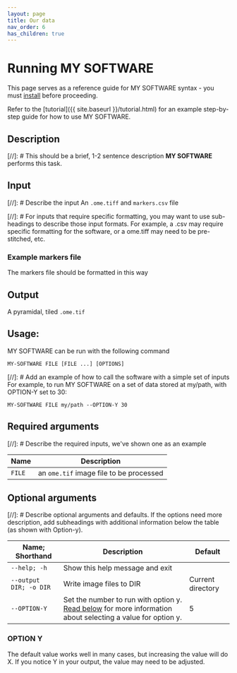 ```yaml
---
layout: page
title: Our data
nav_order: 6
has_children: true
---
```


# Running MY SOFTWARE
This page serves as a reference guide for MY SOFTWARE syntax - you must [install](installation.html) before proceeding. 

Refer to the [tutorial]({{ site.baseurl }}/tutorial.html) for an example step-by-step guide for how to use MY SOFTWARE.

## Description
[//]: # This should be a brief, 1-2 sentence description
**MY SOFTWARE** performs this task. 

## Input
[//]: # Describe the input
An ```.ome.tiff``` and `markers.csv` file

[//]: # For inputs that require specific formatting, you may want to use sub-headings to describe those input formats. For example, a .csv may require specific formatting for the software, or a ome.tiff may need to be pre-stitched, etc.
### Example markers file
The markers file should be formatted in this way


## Output
A pyramidal, tiled ```.ome.tif```

## Usage:
MY SOFTWARE can be run with the following command
```
MY-SOFTWARE FILE [FILE ...] [OPTIONS] 
```

[//]: # Add an example of how to call the software with a simple set of inputs
For example, to run MY SOFTWARE on a set of data stored at my/path, with OPTION-Y set to 30:
```
MY-SOFTWARE FILE my/path --OPTION-Y 30
```

## Required arguments
[//]: # Describe the required inputs, we've shown one as an example

| Name | Description |
|---|---|
| ```FILE``` | an `ome.tif` image file to be processed|

## Optional arguments
[//]: # Describe optional arguments and defaults. If the options need more description, add subheadings with additional information below the table (as shown with Option-y). 

|  Name; Shorthand | Description | Default|
|---|---|---|
|```--help; -h```| Show this help message and exit| |
|```--output DIR; -o DIR```|Write image files to DIR|Current directory|
|```--OPTION-Y```|Set the number to run with option y. [Read below](./#option-y) for more information about selecting a value for option y. | 5 |

### OPTION Y
The default value works well in many cases, but increasing the value will do X. If you notice Y in your output, the value may need to be adjusted. 


